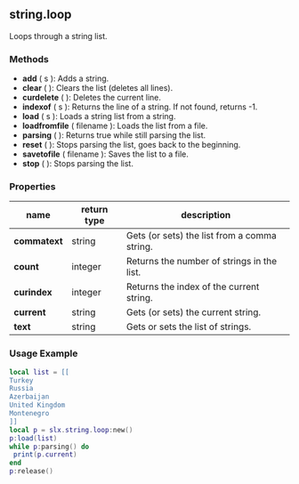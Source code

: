 ## string.loop

Loops through a string list.

### Methods

* **add** ( s ): Adds a string.
* **clear** ( ): Clears the list (deletes all lines).
* **curdelete** ( ): Deletes the current line.
* **indexof** ( s ): Returns the line of a string. If not found, returns -1.
* **load** ( s ): Loads a string list from a string.
* **loadfromfile** ( filename ): Loads the list from a file.
* **parsing** ( ): Returns true while still parsing the list.
* **reset** ( ): Stops parsing the list, goes back to the beginning.
* **savetofile** ( filename ): Saves the list to a file.
* **stop** ( ): Stops parsing the list.

### Properties

name | return type | description
--- | --- | ---
**commatext** | string | Gets (or sets) the list from a comma string.
**count** | integer | Returns the number of strings in the list.
**curindex** | integer | Returns the index of the current string.
**current** | string | Gets (or sets) the current string.
**text** | string | Gets or sets the list of strings.

### Usage Example

```lua
local list = [[
Turkey
Russia
Azerbaijan
United Kingdom
Montenegro
]]
local p = slx.string.loop:new()
p:load(list)
while p:parsing() do
 print(p.current)
end
p:release()
```